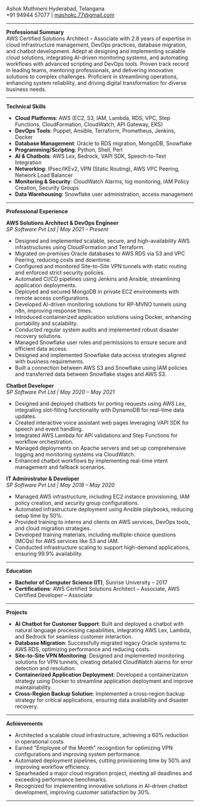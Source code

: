 Ashok Muthineni
Hyderabad, Telangana  
+91 94944 57077 | mashokc.77@gmail.com

---

**Professional Summary**  
AWS Certified Solutions Architect – Associate with 2.8 years of expertise in cloud infrastructure management, DevOps practices, database migration, and chatbot development. Adept at designing and implementing scalable cloud solutions, integrating AI-driven monitoring systems, and automating workflows with advanced scripting and DevOps tools. Proven track record in leading teams, mentoring professionals, and delivering innovative solutions to complex challenges. Proficient in streamlining operations, enhancing system reliability, and driving digital transformation for diverse business needs.

---

**Technical Skills**  
- **Cloud Platforms**: AWS (EC2, S3, IAM, Lambda, RDS, VPC, Step Functions, CloudFormation, CloudWatch, API Gateway, EKS)  
- **DevOps Tools**: Puppet, Ansible, Terraform, Prometheus, Jenkins, Docker  
- **Database Management**: Oracle to RDS migration, MongoDB, Snowflake  
- **Programming/Scripting**: Python, Shell, Perl  
- **AI & Chatbots**: AWS Lex, Bedrock, VAPI SDK, Speech-to-Text Integration  
- **Networking**: IPsec/IKEv2, VPN (Static Routing), AWS VPC Peering, Network Load Balancer  
- **Monitoring & Security**: CloudWatch Alarms, log monitoring, IAM Policy Creation, Security Groups  
- **Data Warehousing**: Snowflake user administration, access management  

---

**Professional Experience**  

**AWS Solutions Architect & DevOps Engineer**  
*SP Software Pvt Ltd | May 2021 – Present*  
- Designed and implemented scalable, secure, and high-availability AWS infrastructures using CloudFormation and Terraform.
- Migrated on-premises Oracle databases to AWS RDS via S3 and VPC Peering, reducing costs and downtime.
- Configured and monitored Site-to-Site VPN tunnels with static routing and enforced strict security policies.
- Automated CI/CD pipelines using Jenkins and Ansible, streamlining application deployments.
- Deployed and secured MongoDB in private EC2 environments with remote access configurations.
- Developed AI-driven monitoring solutions for RP-MVNO tunnels using n8n, improving response times.
- Introduced containerized application solutions using Docker, enhancing portability and scalability.
- Conducted regular system audits and implemented robust disaster recovery solutions.
- Managed Snowflake user roles and permissions to ensure secure and efficient data access.
- Designed and implemented Snowflake data access strategies aligned with business requirements.
- Built a connection between AWS S3 and Snowflake using IAM policies and transferred data between Snowflake stages and AWS S3.

**Chatbot Developer**  
*SP Software Pvt Ltd | May 2020 – May 2021*  
- Designed and deployed chatbots for porting requests using AWS Lex, integrating slot-filling functionality with DynamoDB for real-time data updates.
- Created interactive voice assistant web pages leveraging VAPI SDK for speech and event handling.
- Integrated AWS Lambda for API validations and Step Functions for workflow orchestration.
- Managed deployments on Apache servers and set up comprehensive logging and monitoring systems via CloudWatch.
- Enhanced chatbot workflows by implementing real-time intent management and fallback scenarios.

**IT Administrator & Developer**  
*SP Software Pvt Ltd | May 2018 – May 2020*  
- Managed AWS infrastructure, including EC2 instance provisioning, IAM policy creation, and security group configurations.
- Automated infrastructure deployment using Ansible playbooks, reducing setup time by 50%.
- Provided training to interns and clients on AWS services, DevOps tools, and cloud migration strategies.
- Developed training materials, including multiple-choice questions (MCQs) for AWS services like S3 and IAM.
- Conducted infrastructure scaling to support high-demand applications, ensuring 99.9% availability.

---

**Education**  
- **Bachelor of Computer Science (IT)**, Sunrise University – 2017  
- **Certifications**: AWS Certified Solutions Architect – Associate, AWS Certified Developer – Associate

---

**Projects**  
- **AI Chatbot for Customer Support**: Built and deployed a chatbot with natural language processing capabilities, integrating AWS Lex, Lambda, and Bedrock for seamless customer interaction.
- **Database Migration**: Successfully migrated legacy Oracle systems to AWS RDS, optimizing performance and reducing costs.
- **Site-to-Site VPN Monitoring**: Designed and implemented monitoring solutions for VPN tunnels, creating detailed CloudWatch alarms for error detection and resolution.
- **Containerized Application Deployment**: Developed a containerization strategy using Docker to streamline application deployment and improve maintainability.
- **Cross-Region Backup Solution**: Implemented a cross-region backup strategy for critical applications, ensuring data availability and disaster recovery.

---

**Achievements**  
- Architected a scalable cloud infrastructure, achieving a 60% reduction in operational costs.
- Earned "Employee of the Month" recognition for optimizing VPN configurations and improving system performance.
- Automated deployment pipelines, cutting provisioning time by 50% and improving workflow efficiency.
- Spearheaded a major cloud migration project, meeting all deadlines and exceeding performance benchmarks.
- Recognized for implementing innovative solutions in AI-driven chatbot development, improving customer satisfaction by 30%.

---


